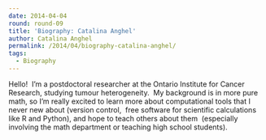 ```yaml
---
date: 2014-04-04
round: round-09
title: 'Biography: Catalina Anghel'
author: Catalina Anghel
permalink: /2014/04/biography-catalina-anghel/
tags:
  - Biography
---
```

Hello!  I&#8217;m a postdoctoral researcher at the Ontario Institute for Cancer Research, studying tumour heterogeneity.  My background is in more pure math, so I&#8217;m really excited to learn more about computational tools that I never new about (version control,  free software for scientific calculations like R and Python), and hope to teach others about them  (especially involving the math department or teaching high school students).
